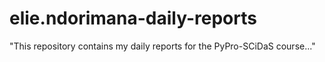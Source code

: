 # elie.ndorimana-daily-reports
"This repository contains my daily reports for the PyPro-SCiDaS course..."
